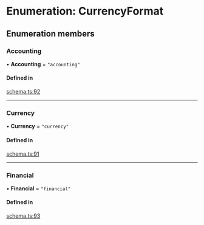 # Enumeration: CurrencyFormat

## Enumeration members

### Accounting

• **Accounting** = `"accounting"`

#### Defined in

[schema.ts:92](https://github.com/coda/packs-sdk/blob/main/schema.ts#L92)

___

### Currency

• **Currency** = `"currency"`

#### Defined in

[schema.ts:91](https://github.com/coda/packs-sdk/blob/main/schema.ts#L91)

___

### Financial

• **Financial** = `"financial"`

#### Defined in

[schema.ts:93](https://github.com/coda/packs-sdk/blob/main/schema.ts#L93)
